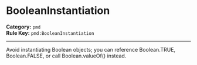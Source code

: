 # BooleanInstantiation
**Category:** `pmd`<br/>
**Rule Key:** `pmd:BooleanInstantiation`<br/>


-----

Avoid instantiating Boolean objects; you can reference Boolean.TRUE, Boolean.FALSE, or call Boolean.valueOf() instead.
